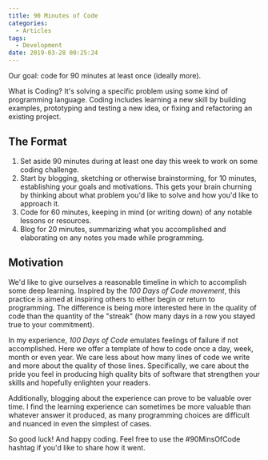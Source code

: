 ```yaml
---
title: 90 Minutes of Code
categories:
  - Articles
tags:
  - Development
date: 2019-03-28 00:25:24
---
```


Our goal: code for 90 minutes at least once (ideally more). 

What is Coding? It's solving a specific problem using some kind of programming language. Coding includes learning a new skill by building examples, prototyping and testing a new idea, or fixing and refactoring an existing project. 

## The Format

1. Set aside 90 minutes during at least one day this week to work on some coding challenge. 
2. Start by blogging, sketching or otherwise brainstorming, for 10 minutes, establishing your goals and motivations. This gets your brain churning by thinking about what problem you'd like to solve and how you'd like to approach it.
3. Code for 60 minutes, keeping in mind (or writing down) of any notable lessons or resources. 
4. Blog for 20 minutes, summarizing what you accomplished and elaborating on any notes you made while programming. 

## Motivation

We'd like to give ourselves a reasonable timeline in which to accomplish some deep learning. Inspired by the *100 Days of Code movement*, this practice is aimed at inspiring others to either begin or return to programming. The difference is being more interested here in the quality of code than the quantity of the "streak" (how many days in a row you stayed true to your commitment). 

In my experience, *100 Days of Code* emulates feelings of failure if not accomplished. Here we offer a template of how to code once a day, week, month or even year. We care less about how many lines of code we write and more about the quality of those lines. Specifically, we care about the pride you feel in producing high quality bits of software that strengthen your skills and hopefully enlighten your readers.

Additionally, blogging about the experience can prove to be valuable over time. I find the learning experience can sometimes be more valuable than whatever answer it produced, as many programming choices are difficult and nuanced in even the simplest of cases.

So good luck! And happy coding. Feel free to use the #90MinsOfCode hashtag if you'd like to share how it went.
